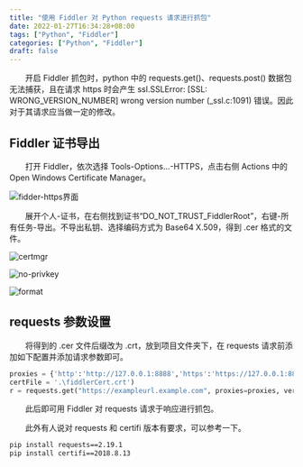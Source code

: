 ```yaml
---
title: "使用 Fiddler 对 Python requests 请求进行抓包"
date: 2022-01-27T16:34:28+08:00
tags: ["Python", "Fiddler"]
categories: ["Python", "Fiddler"]
draft: false
---
```


&emsp;&emsp;开启 Fiddler 抓包时，python 中的 requests.get()、requests.post() 数据包无法捕获，且在请求 https 时会产生 ssl.SSLError: [SSL: WRONG_VERSION_NUMBER] wrong version number (_ssl.c:1091) 错误。因此对于其请求应当做一定的修改。

## Fiddler 证书导出

&emsp;&emsp;打开 Fiddler，依次选择 Tools-Options...-HTTPS，点击右侧 Actions 中的 Open Windows Certificate Manager。

![fidder-https界面](/Python-Requests-with-Fiddler/fiddler-options-https.png)

&emsp;&emsp;展开个人-证书，在右侧找到证书“DO_NOT_TRUST_FiddlerRoot”，右键-所有任务-导出。不导出私钥、选择编码方式为 Base64 X.509，得到 .cer 格式的文件。

![certmgr](/Python-Requests-with-Fiddler/certmgr-fidder-cert.png)

![no-privkey](/Python-Requests-with-Fiddler/expor-guide-privkey.png)

![format](/Python-Requests-with-Fiddler/export-guide-format.png)

## requests 参数设置

&emsp;&emsp;将得到的 .cer 文件后缀改为 .crt，放到项目文件夹下，在 requests 请求前添加如下配置并添加请求参数即可。

```py
proxies = {'http':'http://127.0.0.1:8888','https':'https://127.0.0.1:8888'}
certFile = '.\fiddlerCert.crt')
r = requests.get("https://exampleurl.example.com", proxies=proxies, verify=certFile)
```

&emsp;&emsp;此后即可用 Fiddler 对 requests 请求于响应进行抓包。

&emsp;&emsp;此外有人说对 requests 和 certifi 版本有要求，可以参考一下。

```bash
pip install requests==2.19.1
pip install certifi==2018.8.13
```
